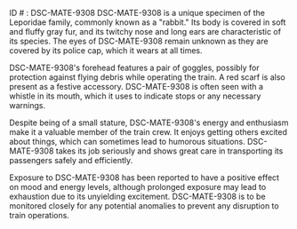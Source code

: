 ID # : DSC-MATE-9308
DSC-MATE-9308 is a unique specimen of the Leporidae family, commonly known as a "rabbit." Its body is covered in soft and fluffy gray fur, and its twitchy nose and long ears are characteristic of its species. The eyes of DSC-MATE-9308 remain unknown as they are covered by its police cap, which it wears at all times.

DSC-MATE-9308's forehead features a pair of goggles, possibly for protection against flying debris while operating the train. A red scarf is also present as a festive accessory. DSC-MATE-9308 is often seen with a whistle in its mouth, which it uses to indicate stops or any necessary warnings.

Despite being of a small stature, DSC-MATE-9308's energy and enthusiasm make it a valuable member of the train crew. It enjoys getting others excited about things, which can sometimes lead to humorous situations. DSC-MATE-9308 takes its job seriously and shows great care in transporting its passengers safely and efficiently.

Exposure to DSC-MATE-9308 has been reported to have a positive effect on mood and energy levels, although prolonged exposure may lead to exhaustion due to its unyielding excitement. DSC-MATE-9308 is to be monitored closely for any potential anomalies to prevent any disruption to train operations.